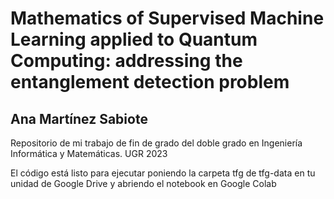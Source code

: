 # Mathematics of Supervised Machine Learning applied to Quantum Computing: addressing the entanglement detection problem
## Ana Martínez Sabiote

Repositorio de mi trabajo de fin de grado del doble grado en Ingeniería Informática y Matemáticas. UGR 2023

El código está listo para ejecutar poniendo la carpeta tfg de tfg-data en tu unidad de Google Drive y abriendo el notebook en Google Colab
